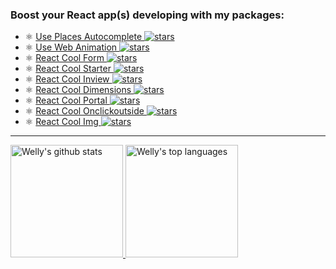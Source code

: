 ### Boost your React app(s) developing with my packages:

- ⚛️ [Use Places Autocomplete ![stars](https://img.shields.io/github/stars/wellyshen/use-places-autocomplete?style=flat-square)](https://github.com/wellyshen/use-places-autocomplete)
- ⚛️ [Use Web Animation ![stars](https://img.shields.io/github/stars/wellyshen/use-web-animations?style=flat-square)](https://github.com/wellyshen/use-web-animations)
- ⚛️ [React Cool Form ![stars](https://img.shields.io/github/stars/wellyshen/react-cool-form?style=flat-square)](https://github.com/wellyshen/react-cool-form)
- ⚛️ [React Cool Starter ![stars](https://img.shields.io/github/stars/wellyshen/react-cool-starter?style=flat-square)](https://github.com/wellyshen/react-cool-starter)
- ⚛️ [React Cool Inview ![stars](https://img.shields.io/github/stars/wellyshen/react-cool-inview?style=flat-square)](https://github.com/wellyshen/react-cool-inview)
- ⚛️ [React Cool Dimensions ![stars](https://img.shields.io/github/stars/wellyshen/react-cool-dimensions?style=flat-square)](https://github.com/wellyshen/react-cool-dimensions)
- ⚛️ [React Cool Portal ![stars](https://img.shields.io/github/stars/wellyshen/react-cool-portal?style=flat-square)](https://github.com/wellyshen/react-cool-portal)
- ⚛️ [React Cool Onclickoutside ![stars](https://img.shields.io/github/stars/wellyshen/react-cool-onclickoutside?style=flat-square)](https://github.com/wellyshen/react-cool-onclickoutside)
- ⚛️ [React Cool Img ![stars](https://img.shields.io/github/stars/wellyshen/react-cool-img?style=flat-square)](https://github.com/wellyshen/react-cool-img)

---

<a href="https://www.linkedin.com/in/welly-shen-8b43287a">
  <img height="180rem" src="https://github-readme-stats.vercel.app/api?username=wellyshen&show_icons=true&theme=react" alt="Welly's github stats" />
  <img height="180rem" src="https://github-readme-stats.vercel.app/api/top-langs/?username=wellyshen&layout=compact&theme=react" alt="Welly's top languages" />
</a>

